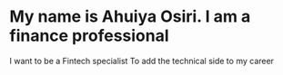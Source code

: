 # My name is Ahuiya Osiri. I am a finance professional
I want to be a Fintech specialist
To add the technical side to my career